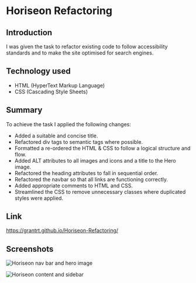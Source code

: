 # Horiseon Refactoring

## Introduction

I was given the task to refactor existing code to follow accessibility standards and to make the site optimised for search engines.

## Technology used

- HTML (HyperText Markup Language)
- CSS (Cascading Style Sheets)

## Summary

To achieve the task I applied the following changes:

- Added a suitable and concise title.
- Refactored div tags to semantic tags where possible.
- Formatted a re-ordered the HTML & CSS to follow a logical structure and flow.
- Added ALT attributes to all images and icons and a title to the Hero image.
- Refactored the heading attributes to fall in sequential order.
- Refactored the navbar so that all links are functioning correctly.
- Added appropriate comments to HTML and CSS.
- Streamlined the CSS to remove unnecessary classes where duplicated styles were applied.

## Link

https://grantrt.github.io/Horiseon-Refactoring/

## Screenshots

![Horiseon nav bar and hero image](https://user-images.githubusercontent.com/93350224/145581708-a9c7b955-1fee-491b-8144-0936f88a7ce7.png)

![Horiseon content and sidebar](https://user-images.githubusercontent.com/93350224/145581908-c494237d-717f-4c57-89d8-6fde5e8a0c88.png)
